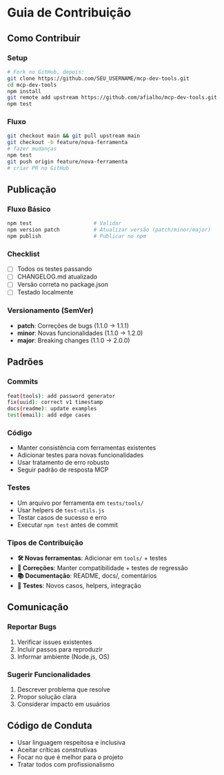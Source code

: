 # Guia de Contribuição

## Como Contribuir

### Setup
```bash
# Fork no GitHub, depois:
git clone https://github.com/SEU_USERNAME/mcp-dev-tools.git
cd mcp-dev-tools
npm install
git remote add upstream https://github.com/afialho/mcp-dev-tools.git
npm test
```

### Fluxo
```bash
git checkout main && git pull upstream main
git checkout -b feature/nova-ferramenta
# fazer mudanças
npm test
git push origin feature/nova-ferramenta
# criar PR no GitHub
```

## Publicação

### Fluxo Básico
```bash
npm test                    # Validar
npm version patch           # Atualizar versão (patch/minor/major)
npm publish                 # Publicar no npm
```

### Checklist
- [ ] Todos os testes passando
- [ ] CHANGELOG.md atualizado
- [ ] Versão correta no package.json
- [ ] Testado localmente

### Versionamento (SemVer)
- **patch**: Correções de bugs (1.1.0 → 1.1.1)
- **minor**: Novas funcionalidades (1.1.0 → 1.2.0)
- **major**: Breaking changes (1.1.0 → 2.0.0)

## Padrões

### Commits
```bash
feat(tools): add password generator
fix(uuid): correct v1 timestamp
docs(readme): update examples
test(email): add edge cases
```

### Código
- Manter consistência com ferramentas existentes
- Adicionar testes para novas funcionalidades
- Usar tratamento de erro robusto
- Seguir padrão de resposta MCP

### Testes
- Um arquivo por ferramenta em `tests/tools/`
- Usar helpers de `test-utils.js`
- Testar casos de sucesso e erro
- Executar `npm test` antes de commit

### Tipos de Contribuição
- **🛠️ Novas ferramentas**: Adicionar em `tools/` + testes
- **🐛 Correções**: Manter compatibilidade + testes de regressão
- **📚 Documentação**: README, docs/, comentários
- **🧪 Testes**: Novos casos, helpers, integração

## Comunicação

### Reportar Bugs
1. Verificar issues existentes
2. Incluir passos para reproduzir
3. Informar ambiente (Node.js, OS)

### Sugerir Funcionalidades
1. Descrever problema que resolve
2. Propor solução clara
3. Considerar impacto em usuários

## Código de Conduta

- Usar linguagem respeitosa e inclusiva
- Aceitar críticas construtivas
- Focar no que é melhor para o projeto
- Tratar todos com profissionalismo
